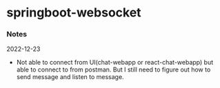 # springboot-websocket

### Notes
2022-12-23
- Not able to connect from UI(chat-webapp or react-chat-webapp) but able to connect to from postman. 
But I still need to figure out how to send message and listen to message.